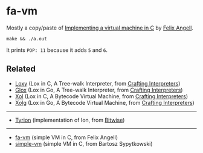 # fa-vm

Mostly a copy/paste of [Implementing a virtual machine in C](https://felixangell.com/blog/virtual-machine-in-c) by [Felix Angell](https://felixangell.com/).

```
make && ./a.out
```
It prints `POP: 11` because it adds `5` and `6`.

## Related
- [Loxy](https://github.com/gcatlin/loxy) (Lox in C, A Tree-walk Interpreter, from [Crafting Interpreters](http://www.craftinginterpreters.com/))
- [Glox](https://github.com/gcatlin/glox) (Lox in Go, A Tree-walk Interpreter, from [Crafting Interpreters](http://www.craftinginterpreters.com/))
- [Xol](https://github.com/gcatlin/xol) (Lox in C, A Bytecode Virtual Machine, from [Crafting Interpreters](http://www.craftinginterpreters.com/))
- [Xolg](https://github.com/gcatlin/xolg) (Lox in Go, A Bytecode Virtual Machine, from [Crafting Interpreters](http://www.craftinginterpreters.com/))
---
- [Tyrion](https://github.com/gcatlin/tyrion) (implementation of Ion, from [Bitwise](https://github.com/pervognsen/bitwise))
---
- [fa-vm](https://github.com/gcatlin/fa-vm) (simple VM in C, from Felix Angell)
- [simple-vm](https://github.com/gcatlin/simple-vm) (simple VM in C, from Bartosz Sypytkowski)
